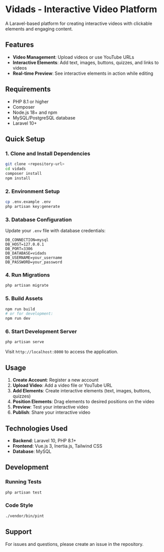 # Vidads - Interactive Video Platform

A Laravel-based platform for creating interactive videos with clickable elements and engaging content.

## Features

- **Video Management**: Upload videos or use YouTube URLs
- **Interactive Elements**: Add text, images, buttons, quizzes, and links to videos
- **Real-time Preview**: See interactive elements in action while editing

## Requirements

- PHP 8.1 or higher
- Composer
- Node.js 18+ and npm
- MySQL/PostgreSQL database
- Laravel 10+

## Quick Setup

### 1. Clone and Install Dependencies

```bash
git clone <repository-url>
cd vidads
composer install
npm install
```

### 2. Environment Setup

```bash
cp .env.example .env
php artisan key:generate
```

### 3. Database Configuration

Update your `.env` file with database credentials:

```env
DB_CONNECTION=mysql
DB_HOST=127.0.0.1
DB_PORT=3306
DB_DATABASE=vidads
DB_USERNAME=your_username
DB_PASSWORD=your_password
```

### 4. Run Migrations

```bash
php artisan migrate
```

### 5. Build Assets

```bash
npm run build
# or for development:
npm run dev
```

### 6. Start Development Server

```bash
php artisan serve
```

Visit `http://localhost:8000` to access the application.

## Usage

1. **Create Account**: Register a new account
2. **Upload Video**: Add a video file or YouTube URL
3. **Add Elements**: Create interactive elements (text, images, buttons, quizzes)
4. **Position Elements**: Drag elements to desired positions on the video
5. **Preview**: Test your interactive video
6. **Publish**: Share your interactive video


## Technologies Used

- **Backend**: Laravel 10, PHP 8.1+
- **Frontend**: Vue.js 3, Inertia.js, Tailwind CSS
- **Database**: MySQL

## Development

### Running Tests

```bash
php artisan test
```

### Code Style

```bash
./vendor/bin/pint
```

## Support

For issues and questions, please create an issue in the repository.
